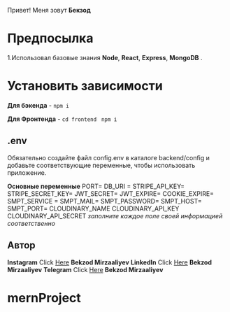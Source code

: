 Привет! Меня зовут **Бекзод**

# Предпосылка

1.Использовал базовые знания **Node**, **React**, **Express**, **MongoDB** . 

# Установить зависимости

**Для бэкенда** - `npm i`

**Для Фронтенда** - `cd frontend` ` npm i`

## .env

Обязательно создайте файл config.env в каталоге backend/config и добавьте соответствующие переменные, чтобы использовать приложение.

**Основные переменные**
PORT=
DB_URI =
STRIPE_API_KEY=
STRIPE_SECRET_KEY=
JWT_SECRET=
JWT_EXPIRE=
COOKIE_EXPIRE=
SMPT_SERVICE =
SMPT_MAIL=
SMPT_PASSWORD=
SMPT_HOST=
SMPT_PORT=
CLOUDINARY_NAME
CLOUDINARY_API_KEY
CLOUDINARY_API_SECRET
_заполните каждое поле своей информацией соответственно_

## Автор

**Instagram** Click [Here](https://www.instagram.com/b_r_o228) **Bekzod Mirzaaliyev**
**LinkedIn** Click [Here](https://www.linkedin.com/in/%D0%B1%D0%B5%D0%BA%D0%B7%D0%BE%D0%B4-%D0%BC%D0%B8%D1%80%D0%B7%D0%B0%D0%B0%D0%BB%D0%B8%D0%B5%D0%B2-5b9a2b229/) **Bekzod Mirzaaliyev**
**Telegram** Click [Here](https://t.me/b_r_o015) **Bekzod Mirzaaliyev**
# mernProject
